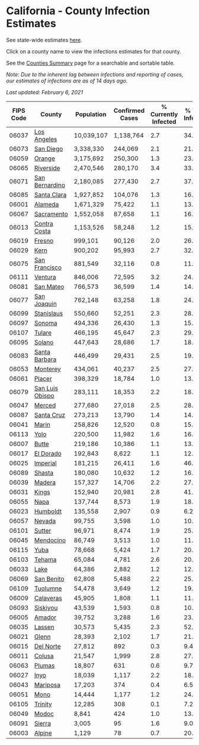 # California - County Infection Estimates

See state-wide estimates [here](/infections/us-ca).

Click on a county name to view the infections estimates for that county.

See the [Counties Summary](/infections/summary-counties) page for a searchable and sortable table.

*Note: Due to the inherent lag between infections and reporting of cases, our estimates of infections are as of 14 days ago.*

*Last updated: February 6, 2021*

|   FIPS Code |                             County |   Population |   Confirmed Cases |   % Currently Infected |   % Total Infected |
|-------------|------------------------------------|--------------|-------------------|------------------------|--------------------|
|       06037 |         [Los Angeles](los-angeles) |   10,039,107 |         1,138,764 |                    2.7 |               34.0 |
|       06073 |             [San Diego](san-diego) |    3,338,330 |           244,069 |                    2.1 |               21.4 |
|       06059 |                   [Orange](orange) |    3,175,692 |           250,300 |                    1.3 |               23.6 |
|       06065 |             [Riverside](riverside) |    2,470,546 |           280,170 |                    3.4 |               33.3 |
|       06071 |   [San Bernardino](san-bernardino) |    2,180,085 |           277,430 |                    2.7 |               37.3 |
|       06085 |         [Santa Clara](santa-clara) |    1,927,852 |           104,076 |                    1.3 |               16.1 |
|       06001 |                 [Alameda](alameda) |    1,671,329 |            75,422 |                    1.1 |               13.6 |
|       06067 |           [Sacramento](sacramento) |    1,552,058 |            87,658 |                    1.1 |               16.7 |
|       06013 |       [Contra Costa](contra-costa) |    1,153,526 |            58,248 |                    1.2 |               15.1 |
|       06019 |                   [Fresno](fresno) |      999,101 |            90,126 |                    2.0 |               26.8 |
|       06029 |                       [Kern](kern) |      900,202 |            95,993 |                    2.7 |               32.1 |
|       06075 |     [San Francisco](san-francisco) |      881,549 |            32,116 |                    0.8 |               11.5 |
|       06111 |                 [Ventura](ventura) |      846,006 |            72,595 |                    3.2 |               24.7 |
|       06081 |             [San Mateo](san-mateo) |      766,573 |            36,599 |                    1.4 |               14.6 |
|       06077 |         [San Joaquin](san-joaquin) |      762,148 |            63,258 |                    1.8 |               24.9 |
|       06099 |           [Stanislaus](stanislaus) |      550,660 |            52,251 |                    2.3 |               28.2 |
|       06097 |                   [Sonoma](sonoma) |      494,336 |            26,430 |                    1.3 |               15.8 |
|       06107 |                   [Tulare](tulare) |      466,195 |            45,647 |                    2.3 |               29.8 |
|       06095 |                   [Solano](solano) |      447,643 |            28,686 |                    1.7 |               18.7 |
|       06083 |     [Santa Barbara](santa-barbara) |      446,499 |            29,431 |                    2.5 |               19.9 |
|       06053 |               [Monterey](monterey) |      434,061 |            40,237 |                    2.5 |               27.1 |
|       06061 |                   [Placer](placer) |      398,329 |            18,784 |                    1.0 |               13.9 |
|       06079 | [San Luis Obispo](san-luis-obispo) |      283,111 |            18,353 |                    2.2 |               18.8 |
|       06047 |                   [Merced](merced) |      277,680 |            27,018 |                    2.5 |               28.9 |
|       06087 |           [Santa Cruz](santa-cruz) |      273,213 |            13,790 |                    1.4 |               14.6 |
|       06041 |                     [Marin](marin) |      258,826 |            12,520 |                    0.8 |               15.7 |
|       06113 |                       [Yolo](yolo) |      220,500 |            11,982 |                    1.6 |               16.0 |
|       06007 |                     [Butte](butte) |      219,186 |            10,386 |                    1.1 |               13.8 |
|       06017 |             [El Dorado](el-dorado) |      192,843 |             8,622 |                    1.1 |               12.9 |
|       06025 |               [Imperial](imperial) |      181,215 |            26,411 |                    1.6 |               46.0 |
|       06089 |                   [Shasta](shasta) |      180,080 |            10,632 |                    1.2 |               16.5 |
|       06039 |                   [Madera](madera) |      157,327 |            14,706 |                    2.2 |               27.6 |
|       06031 |                     [Kings](kings) |      152,940 |            20,981 |                    2.8 |               41.3 |
|       06055 |                       [Napa](napa) |      137,744 |             8,573 |                    1.9 |               18.0 |
|       06023 |               [Humboldt](humboldt) |      135,558 |             2,907 |                    0.9 |                6.2 |
|       06057 |                   [Nevada](nevada) |       99,755 |             3,598 |                    1.0 |               10.5 |
|       06101 |                   [Sutter](sutter) |       96,971 |             8,474 |                    1.9 |               25.4 |
|       06045 |             [Mendocino](mendocino) |       86,749 |             3,513 |                    1.0 |               11.7 |
|       06115 |                       [Yuba](yuba) |       78,668 |             5,424 |                    1.7 |               20.1 |
|       06103 |                   [Tehama](tehama) |       65,084 |             4,781 |                    2.6 |               20.7 |
|       06033 |                       [Lake](lake) |       64,386 |             2,882 |                    1.2 |               12.7 |
|       06069 |           [San Benito](san-benito) |       62,808 |             5,488 |                    2.2 |               25.8 |
|       06109 |               [Tuolumne](tuolumne) |       54,478 |             3,649 |                    1.2 |               19.0 |
|       06009 |             [Calaveras](calaveras) |       45,905 |             1,808 |                    1.1 |               11.4 |
|       06093 |               [Siskiyou](siskiyou) |       43,539 |             1,593 |                    0.8 |               10.4 |
|       06005 |                   [Amador](amador) |       39,752 |             3,288 |                    1.6 |               23.6 |
|       06035 |                   [Lassen](lassen) |       30,573 |             5,435 |                    2.3 |               52.2 |
|       06021 |                     [Glenn](glenn) |       28,393 |             2,102 |                    1.7 |               21.8 |
|       06015 |             [Del Norte](del-norte) |       27,812 |               892 |                    0.3 |                9.4 |
|       06011 |                   [Colusa](colusa) |       21,547 |             1,999 |                    2.8 |               27.2 |
|       06063 |                   [Plumas](plumas) |       18,807 |               631 |                    0.6 |                9.7 |
|       06027 |                       [Inyo](inyo) |       18,039 |             1,117 |                    2.2 |               18.2 |
|       06043 |               [Mariposa](mariposa) |       17,203 |               374 |                    0.4 |                6.5 |
|       06051 |                       [Mono](mono) |       14,444 |             1,177 |                    1.2 |               24.6 |
|       06105 |                 [Trinity](trinity) |       12,285 |               308 |                    0.1 |                7.2 |
|       06049 |                     [Modoc](modoc) |        8,841 |               424 |                    1.0 |               13.4 |
|       06091 |                   [Sierra](sierra) |        3,005 |                95 |                    1.6 |                9.0 |
|       06003 |                   [Alpine](alpine) |        1,129 |                78 |                    0.7 |               20.2 |